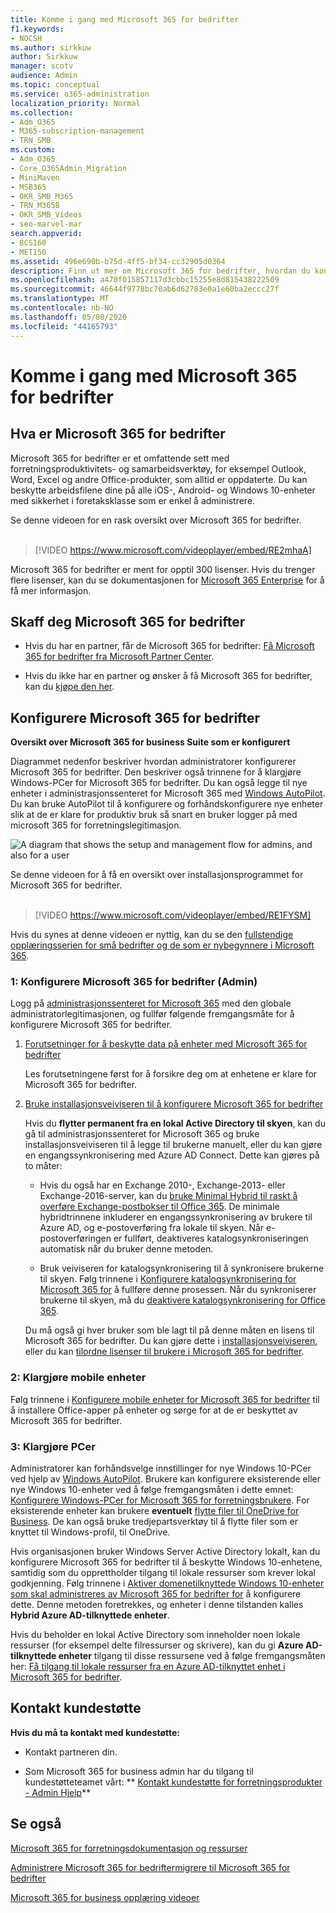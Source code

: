 ```yaml
---
title: Komme i gang med Microsoft 365 for bedrifter
f1.keywords:
- NOCSH
ms.author: sirkkuw
author: Sirkkuw
manager: scotv
audience: Admin
ms.topic: conceptual
ms.service: o365-administration
localization_priority: Normal
ms.collection:
- Adm_O365
- M365-subscription-management
- TRN_SMB
ms.custom:
- Adm_O365
- Core_O365Admin_Migration
- MiniMaven
- MSB365
- OKR_SMB_M365
- TRN_M365B
- OKR_SMB_Videos
- seo-marvel-mar
search.appverid:
- BCS160
- MET150
ms.assetid: 496e690b-b75d-4ff5-bf34-cc32905d0364
description: Finn ut mer om Microsoft 365 for bedrifter, hvordan du konfigurerer det og hvordan du klargjør brukernes enheter og PCer for å sikre at de er beskyttet av Microsoft 365 for bedrifter.
ms.openlocfilehash: a470f015857117d3cbbc15255e8d815438222509
ms.sourcegitcommit: 46644f9778bc70ab6d62783e0a1e60ba2eccc27f
ms.translationtype: MT
ms.contentlocale: nb-NO
ms.lasthandoff: 05/08/2020
ms.locfileid: "44165793"
---
```

# <a name="get-started-with-microsoft-365-for-business"></a>Komme i gang med Microsoft 365 for bedrifter

## <a name="what-is-microsoft-365-for-business"></a>Hva er Microsoft 365 for bedrifter

Microsoft 365 for bedrifter er et omfattende sett med forretningsproduktivitets- og samarbeidsverktøy, for eksempel Outlook, Word, Excel og andre Office-produkter, som alltid er oppdaterte. Du kan beskytte arbeidsfilene dine på alle iOS-, Android- og Windows 10-enheter med sikkerhet i foretaksklasse som er enkel å administrere.

Se denne videoen for en rask oversikt over Microsoft 365 for bedrifter.<br><br>

> [!VIDEO https://www.microsoft.com/videoplayer/embed/RE2mhaA] 
  
Microsoft 365 for bedrifter er ment for opptil 300 lisenser. Hvis du trenger flere lisenser, kan du se dokumentasjonen for [Microsoft 365 Enterprise](https://go.microsoft.com/fwlink/p/?linkid=860986) for å få mer informasjon. 
  
## <a name="get-microsoft-365-for-business"></a>Skaff deg Microsoft 365 for bedrifter

- Hvis du har en partner, får de Microsoft 365 for bedrifter: [Få Microsoft 365 for bedrifter fra Microsoft Partner Center](get-microsoft-365-business.md).
    
- Hvis du ikke har en partner og ønsker å få Microsoft 365 for bedrifter, kan du [kjøpe den her](https://www.microsoft.com/microsoft-365/business).
    
## <a name="set-up-microsoft-365-for-business"></a>Konfigurere Microsoft 365 for bedrifter

 **Oversikt over Microsoft 365 for business Suite som er konfigurert**
  
Diagrammet nedenfor beskriver hvordan administratorer konfigurerer Microsoft 365 for bedrifter. Den beskriver også trinnene for å klargjøre Windows-PCer for Microsoft 365 for bedrifter. Du kan også legge til nye enheter i administrasjonssenteret for Microsoft 365 med [Windows AutoPilot](add-autopilot-devices-and-profile.md). Du kan bruke AutoPilot til å konfigurere og forhåndskonfigurere nye enheter slik at de er klare for produktiv bruk så snart en bruker logger på med microsoft 365 for forretningslegitimasjon.
  
![A diagram that shows the setup and management flow for admins, and also for a user](../media/249f81fc-7e79-44c7-8425-3a0b7b651c3b.png)

Se denne videoen for å få en oversikt over installasjonsprogrammet for Microsoft 365 for bedrifter.<br><br>

> [!VIDEO https://www.microsoft.com/videoplayer/embed/RE1FYSM] 

Hvis du synes at denne videoen er nyttig, kan du se den [fullstendige opplæringsserien for små bedrifter og de som er nybegynnere i Microsoft 365](https://support.office.com/article/6ab4bbcd-79cf-4000-a0bd-d42ce4d12816).

  
### <a name="1-set-up-microsoft-365-for-business-admin"></a>1: Konfigurere Microsoft 365 for bedrifter (Admin)

Logg på [administrasjonssenteret for Microsoft 365](https://portal.office.com/adminportal/home) med den globale administratorlegitimasjonen, og fullfør følgende fremgangsmåte for å konfigurere Microsoft 365 for bedrifter. 
  
1. [Forutsetninger for å beskytte data på enheter med Microsoft 365 for bedrifter](pre-requisites-for-data-protection.md)
    
    Les forutsetningene først for å forsikre deg om at enhetene er klare for Microsoft 365 for bedrifter.
    
2. [Bruke installasjonsveiviseren til å konfigurere Microsoft 365 for bedrifter](set-up.md)
    
    Hvis du **flytter permanent fra en lokal Active Directory til skyen**, kan du gå til administrasjonssenteret for Microsoft 365 og bruke installasjonsveiviseren til å legge til brukerne manuelt, eller du kan gjøre en engangssynkronisering med Azure AD Connect. Dette kan gjøres på to måter: 
    
    - Hvis du også har en Exchange 2010-, Exchange-2013- eller Exchange-2016-server, kan du [bruke Minimal Hybrid til raskt å overføre Exchange-postbokser til Office 365](https://docs.microsoft.com/Exchange/mailbox-migration/use-minimal-hybrid-to-quickly-migrate). De minimale hybridtrinnene inkluderer en engangssynkronisering av brukere til Azure AD, og e-postoverføring fra lokale til skyen. Når e-postoverføringen er fullført, deaktiveres katalogsynkroniseringen automatisk når du bruker denne metoden.
    
    - Bruk veiviseren for katalogsynkronisering til å synkronisere brukerne til skyen. Følg trinnene i [Konfigurere katalogsynkronisering for Microsoft 365 for](https://docs.microsoft.com/office365/enterprise/set-up-directory-synchronization) å fullføre denne prosessen. Når du synkroniserer brukerne til skyen, må du [deaktivere katalogsynkronisering for Office 365](https://docs.microsoft.com/office365/enterprise/turn-off-directory-synchronization).
    
    Du må også gi hver bruker som ble lagt til på denne måten en lisens til Microsoft 365 for bedrifter. Du kan gjøre dette i [installasjonsveiviseren,](set-up.md) eller du kan [tilordne lisenser til brukere i Microsoft 365 for bedrifter](https://docs.microsoft.com/microsoft-365/admin/add-users/add-users).
    
### <a name="2-prepare-mobile-devices"></a>2: Klargjøre mobile enheter

Følg trinnene i [Konfigurere mobile enheter for Microsoft 365 for bedrifter](set-up-mobile-devices.md) til å installere Office-apper på enheter og sørge for at de er beskyttet av Microsoft 365 for bedrifter. 
  
### <a name="3-prepare-pcs"></a>3: Klargjøre PCer

Administratorer kan forhåndsvelge innstillinger for nye Windows 10-PCer ved hjelp av [Windows AutoPilot](add-autopilot-devices-and-profile.md). Brukere kan konfigurere eksisterende eller nye Windows 10-enheter ved å følge fremgangsmåten i dette emnet: [Konfigurere Windows-PCer for Microsoft 365 for forretningsbrukere](set-up-windows-devices.md). For eksisterende enheter kan brukere **eventuelt** [flytte filer til OneDrive for Business](move-files-to-onedrive.md). De kan også bruke tredjepartsverktøy til å flytte filer som er knyttet til Windows-profil, til OneDrive.
  
Hvis organisasjonen bruker Windows Server Active Directory lokalt, kan du konfigurere Microsoft 365 for bedrifter til å beskytte Windows 10-enhetene, samtidig som du opprettholder tilgang til lokale ressurser som krever lokal godkjenning. Følg trinnene i [Aktiver domenetilknyttede Windows 10-enheter som skal administreres av Microsoft 365 for bedrifter for](manage-windows-devices.md) å konfigurere dette. Denne metoden foretrekkes, og enheter i denne tilstanden kalles **Hybrid Azure AD-tilknyttede enheter**. 
  
Hvis du beholder en lokal Active Directory som inneholder noen lokale ressurser (for eksempel delte filressurser og skrivere), kan du gi **Azure AD-tilknyttede enheter** tilgang til disse ressursene ved å følge fremgangsmåten her: [Få tilgang til lokale ressurser fra en Azure AD-tilknyttet enhet i Microsoft 365 for bedrifter](access-resources.md).
  
  
## <a name="contact-support"></a>Kontakt kundestøtte

 **Hvis du må ta kontakt med kundestøtte:**
  
- Kontakt partneren din.
    
- Som Microsoft 365 for business admin har du tilgang til kundestøtteteamet vårt: ** [Kontakt kundestøtte for forretningsprodukter - Admin Hjelp](https://docs.microsoft.com/microsoft-365/admin/contact-support-for-business-products)**
    
## <a name="see-also"></a>Se også

[Microsoft 365 for forretningsdokumentasjon og ressurser](https://go.microsoft.com/fwlink/p/?linkid=853701)
  
[Administrere Microsoft 365 for bedrifter](manage.md)[migrere til Microsoft 365 for bedrifter](migrate-to-microsoft-365-business.md)

[Microsoft 365 for business opplæring videoer](https://support.office.com/article/6ab4bbcd-79cf-4000-a0bd-d42ce4d12816) 
